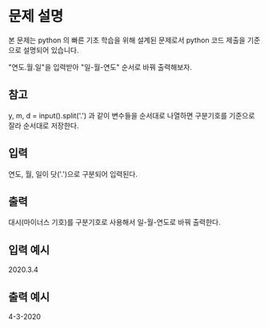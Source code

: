 # 문제 설명

본 문제는 python 의 빠른 기초 학습을 위해 설계된 문제로서 python 코드 제출을 기준으로 설명되어 있습니다.

"연도.월.일"을 입력받아 "일-월-연도" 순서로 바꿔 출력해보자.

## 참고

y, m, d = input().split('.')
과 같이 변수들을 순서대로 나열하면 구분기호를 기준으로 잘라 순서대로 저장한다.

## 입력

연도, 월, 일이 닷('.')으로 구분되어 입력된다.

## 출력

대시(마이너스 기호)를 구분기호로 사용해서
일-월-연도로 바꿔 출력한다.

## 입력 예시

2020.3.4

## 출력 예시

4-3-2020
